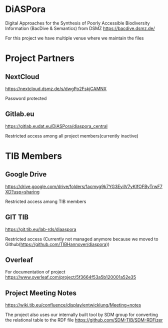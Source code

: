 # DiASPora 
Digital Approaches for the Synthesis of Poorly Accessible Biodiversity Information (BacDive &amp; Semantics) from DSMZ https://bacdive.dsmz.de/

For this project we have multiple venue where we maintain the files

# Project Partners

## NextCloud
https://nextcloud.dsmz.de/s/dwgPo2FskjCAMNX

Password protected

## Gitlab.eu
https://gitlab.eudat.eu/DiASPora/diaspora_central

Restricted access among all project members(currently inactive)


# TIB Members

## Google Drive
https://drive.google.com/drive/folders/1acmyg9k7YG3EyilV7yKIfOFByTrwF7XD?usp=sharing

Restricted access among TIB members

## GIT TIB
https://git.tib.eu/lab-rds/diaaspora

Restricted access (Currently not managed anymore because we moved to Github(https://github.com/TIBHannover/diaspora))

## Overleaf
For documentation of project https://www.overleaf.com/project/5f3664f53a5b120001a52e35

## Project Meeting Notes
https://wiki.tib.eu/confluence/display/entwicklung/Meeting+notes

The project also uses our internally built tool by SDM group for converting the relational table to the RDF file https://github.com/SDM-TIB/SDM-RDFizer



